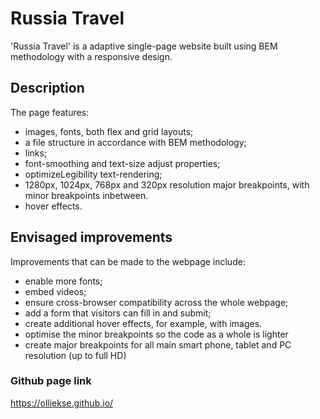 # Russia Travel

'Russia Travel' is a adaptive single-page website built using BEM methodology with a responsive design.

## Description

The page features:

- images, fonts, both flex and grid layouts;
- a file structure in accordance with BEM methodology;
- links;
- font-smoothing and text-size adjust properties;
- optimizeLegibility text-rendering;
- 1280px, 1024px, 768px and 320px resolution major breakpoints, with minor breakpoints inbetween.  
- hover effects.


## Envisaged improvements

Improvements that can be made to the webpage include:

- enable more fonts;
- embed videos;
- ensure cross-browser compatibility across the whole webpage;
- add a form that visitors can fill in and submit;
- create additional hover effects, for example, with images.
- optimise the minor breakpoints so the code as a whole is lighter
- create major breakpoints for all main smart phone, tablet and PC resolution (up to full HD)

### Github page link

https://olliekse.github.io/